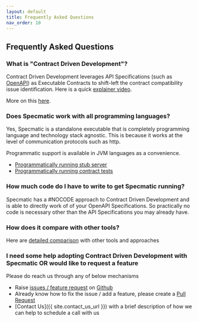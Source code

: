 ```yaml
---
layout: default
title: Frequently Asked Questions
nav_order: 10
---
```


Frequently Asked Questions
--------------------------

### What is "Contract Driven Development"?

Contract Driven Development leverages API Specifications (such as [OpenAPI](https://www.openapis.org/)) as Executable Contracts to shift-left the contract compatibility issue identification. Here is a quick [explainer video](https://www.youtube.com/watch?v=3HPgpvd8MGg&list=PL9Z-JgiTsOYRERcsy9o3y6nsi5yK3IB_w).

More on this [here](/contract_driven_development).

### Does Specmatic work with all programming languages?

Yes, Specmatic is a standalone executable that is completely programming language and technology stack agnostic. This is because it works at the level of communication protocols such as http.

Programmatic support is available in JVM languages as a convenience.
* [Programmatically running stub server](/documentation/service_virtualization_tutorial.html#programmatically-starting-stub-server-within-tests)
* [Programmatically running contract tests](https://specmatic.in/documentation/contract_tests.html#programmtically-executing-specmatic-contract-as-tests)

### How much code do I have to write to get Specmatic running?

Specmatic has a #NOCODE approach to Contract Driven Development and is able to directly work of of your OpenAPI Specifications. So practically no code is necessary other than the API Specifications you may already have.

### How does it compare with other tools?

Here are [detailed comparison](https://specmatic.in/category/comparisons/) with other tools and approaches

### I need some help adopting Contract Driven Development with Specmatic OR would like to request a feature

Please do reach us through any of below mechanisms
* Raise [issues / feature request](https://github.com/znsio/specmatic/issues/new/choose) on [Github](https://github.com/znsio/specmatic)
* Already know how to fix the issue / add a feature, please create a [Pull Request](https://github.com/znsio/specmatic/pulls)
* [Contact Us]({{ site.contact_us_url }}) with a brief description of how we can help to schedule a call with us
